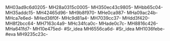 MH03ad9c6d0205-
MH28a0315c0005-
MH350ec43c9805-
MHbb65c04-
MH35addc15-
MH42465d96-
MH9b8f970-
MHe0ca987-
MHa09ac24b-
MHca7e6ed-
MHed36f0f-
MHc9d81a4-
MH7039cc37-
MHdd3f420-
MH8f2bcc64-
MH7163c4a9-
MHc34fca0c-
MHade0c7c-
MH8816c426-
MHa641fd7-
MH10e475ed-
#Sr_idea
MH6556ca6d-
#Sr_idea
MH1036febe-
#eva
MH9235c23c-
